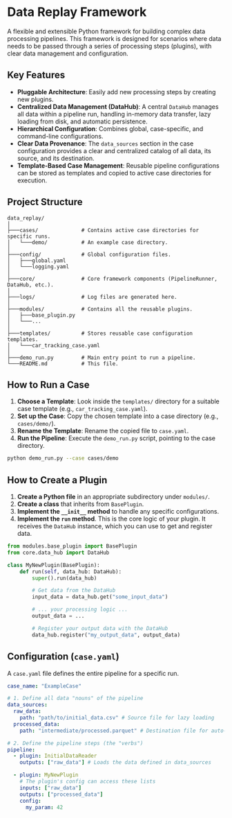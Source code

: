 # Data Replay Framework

A flexible and extensible Python framework for building complex data processing pipelines. This framework is designed for scenarios where data needs to be passed through a series of processing steps (plugins), with clear data management and configuration.

## Key Features

- **Pluggable Architecture**: Easily add new processing steps by creating new plugins.
- **Centralized Data Management (DataHub)**: A central `DataHub` manages all data within a pipeline run, handling in-memory data transfer, lazy loading from disk, and automatic persistence.
- **Hierarchical Configuration**: Combines global, case-specific, and command-line configurations.
- **Clear Data Provenance**: The `data_sources` section in the case configuration provides a clear and centralized catalog of all data, its source, and its destination.
- **Template-Based Case Management**: Reusable pipeline configurations can be stored as templates and copied to active case directories for execution.

## Project Structure

```
data_replay/
│
├───cases/              # Contains active case directories for specific runs.
│   └───demo/           # An example case directory.
│
├───config/             # Global configuration files.
│   ├───global.yaml
│   └───logging.yaml
│
├───core/               # Core framework components (PipelineRunner, DataHub, etc.).
│
├───logs/               # Log files are generated here.
│
├───modules/            # Contains all the reusable plugins.
│   ├───base_plugin.py
│   └───...
│
├───templates/          # Stores reusable case configuration templates.
│   └───car_tracking_case.yaml
│
├───demo_run.py         # Main entry point to run a pipeline.
└───README.md           # This file.
```

## How to Run a Case

1.  **Choose a Template**: Look inside the `templates/` directory for a suitable case template (e.g., `car_tracking_case.yaml`).
2.  **Set up the Case**: Copy the chosen template into a case directory (e.g., `cases/demo/`).
3.  **Rename the Template**: Rename the copied file to `case.yaml`.
4.  **Run the Pipeline**: Execute the `demo_run.py` script, pointing to the case directory.

   ```bash
   python demo_run.py --case cases/demo
   ```

## How to Create a Plugin

1.  **Create a Python file** in an appropriate subdirectory under `modules/`.
2.  **Create a class** that inherits from `BasePlugin`.
3.  **Implement the `__init__` method** to handle any specific configurations.
4.  **Implement the `run` method**. This is the core logic of your plugin. It receives the `DataHub` instance, which you can use to get and register data.

   ```python
   from modules.base_plugin import BasePlugin
   from core.data_hub import DataHub

   class MyNewPlugin(BasePlugin):
       def run(self, data_hub: DataHub):
           super().run(data_hub)

           # Get data from the DataHub
           input_data = data_hub.get("some_input_data")

           # ... your processing logic ...
           output_data = ...

           # Register your output data with the DataHub
           data_hub.register("my_output_data", output_data)
   ```

## Configuration (`case.yaml`)

A `case.yaml` file defines the entire pipeline for a specific run.

```yaml
case_name: "ExampleCase"

# 1. Define all data "nouns" of the pipeline
data_sources:
  raw_data:
    path: "path/to/initial_data.csv" # Source file for lazy loading
  processed_data:
    path: "intermediate/processed.parquet" # Destination file for auto-persistence

# 2. Define the pipeline steps (the "verbs")
pipeline:
  - plugin: InitialDataReader
    outputs: ["raw_data"] # Loads the data defined in data_sources

  - plugin: MyNewPlugin
    # The plugin's config can access these lists
    inputs: ["raw_data"]
    outputs: ["processed_data"]
    config:
      my_param: 42
```